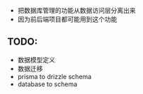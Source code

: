- 把数据库管理的功能从数据访问层分离出来
- 因为前后端项目都可能用到这个功能
## TODO:
- 数据模型定义
- 数据迁移
- prisma to drizzle schema
- database to schema

